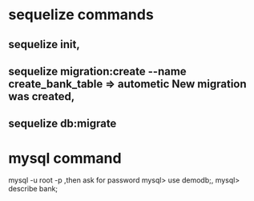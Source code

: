 # sequelize commands
##  sequelize init,
##  sequelize migration:create --name create_bank_table => autometic New migration was created,
##  sequelize db:migrate
# mysql command 
  mysql -u root -p ,then ask for password
  mysql> use demodb;,
  mysql> describe bank;
